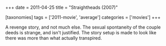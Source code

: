 +++
date = 2011-04-25
title = "Straightheads (2007)"

[taxonomies]
tags = ['2011-movie', 'average']
categories = ['movies']
+++

A revenge story, and not much else. The sexual spontaneity of the couple
deeds is strange, and isn't justified. The story setup is made to look
like there was more than what actually transpired.
